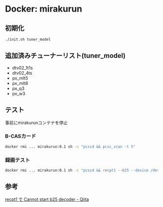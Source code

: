 # Docker: mirakurun

## 初期化

```sh
./init.sh tuner_model
```

## 追加済みチューナーリスト(tuner_model)

- dtv02_1t1s
- dtv02_4ts
- px_mlt5
- px_mlt8
- px_q3
- px_w3

## テスト

事前にmirakurunコンテナを停止

### B-CASカード

```sh
docker rmi ... mirakurun:0.1 sh -c "pcscd && pcsc_scan -t 5"
```

### 録画テスト

```sh
docker rmi ... mirakurun:0.1 sh -c "pcscd && recpt1 --b25 --device /dev/px4video2 --strip 22 5 -" > test.ts
```

## 参考

[recpt1 で Cannot start b25 decoder - Qiita](https://qiita.com/nanbuwks/items/4b26ce36d07824411633)
